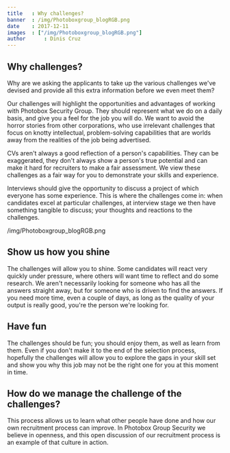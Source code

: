 ```yaml
---
title   : Why challenges?
banner  : /img/Photoboxgroup_blogRGB.png
date    : 2017-12-11
images  : ["/img/Photoboxgroup_blogRGB.png"]
author      : Dinis Cruz
---
```


## Why challenges?

Why are we asking the applicants to take up the various challenges we've devised and provide all this extra information before we even meet them?

Our challenges will highlight the opportunities and advantages of working with Photobox Security Group. They should represent what we do on a daily basis, and give you a feel for the job you will do. We want to avoid the horror stories from other corporations, who use irrelevant challenges that focus on knotty intellectual, problem-solving capabilities that are worlds away from the realities of the job being advertised.

CVs aren't always a good reflection of a person's capabilities. They can be exaggerated, they don't always show a person's true potential and can make it hard for recruiters to make a fair assessment. We view these challenges as a fair way for you to demonstrate your skills and experience.

Interviews should give the opportunity to discuss a project of which everyone has some experience. This is where the challenges come in: when candidates excel at particular challenges, at interview stage we then have something tangible to discuss; your thoughts and reactions to the challenges.

/img/Photoboxgroup_blogRGB.png

## Show us how you shine
The challenges will allow you to shine. Some candidates will react very quickly under pressure, where others will want time to reflect and do some research. We aren't necessarily looking for someone who has all the answers straight away, but for someone who is driven to find the answers. If you need more time, even a couple of days, as long as the quality of your output is really good, you're the person we're looking for. 

## Have fun
The challenges should be fun; you should enjoy them, as well as learn from them. Even if you don't make it to the end of the selection process, hopefully the challenges will allow you to explore the gaps in your skill set and show you why this job may not be the right one for you at this moment in time.

## How do we manage the challenge of the challenges? 
This process allows us to learn what other people have done and how our own recruitment process can improve. In Photobox Group Security we believe in openness, and this open discussion of our recruitment process is an example of that culture in action. 
